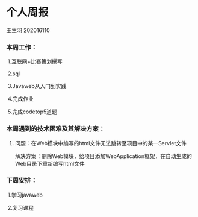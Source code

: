 # 个人周报

王生羽 202016110

### 本周工作：

​	1.互联网+比赛策划撰写

​	2.sql

​	3.Javaweb从入门到实践

​	4.完成作业

​	5.完成codetop5道题

### 本周遇到的技术困难及其解决方案：

1. 问题：在Web模块中编写的html文件无法跳转至项目中的某一Servlet文件

   解决方案：删除Web模块，给项目添加WebApplication框架，在自动生成的Web目录下重新编写html文件

### 下周安排：

​	1.学习javaweb

​	2.复习课程

